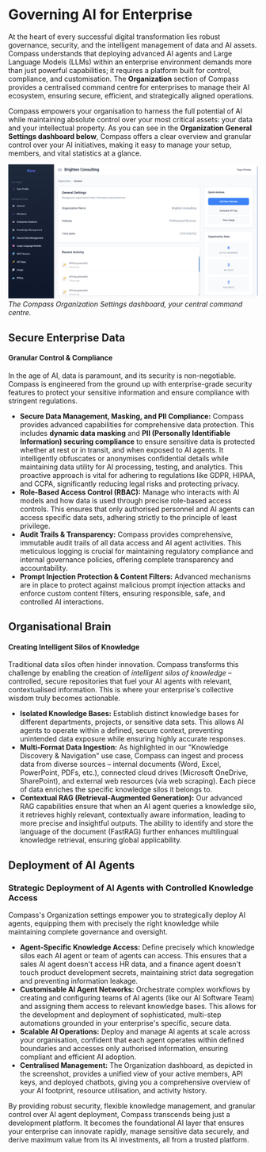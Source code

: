 # **Governing AI for Enterprise**

At the heart of every successful digital transformation lies robust governance, security, and the intelligent management of data and AI assets. Compass understands that deploying advanced AI agents and Large Language Models (LLMs) within an enterprise environment demands more than just powerful capabilities; it requires a platform built for control, compliance, and customisation. The **Organization** section of Compass provides a centralised command centre for enterprises to manage their AI ecosystem, ensuring secure, efficient, and strategically aligned operations.

Compass empowers your organisation to harness the full potential of AI while maintaining absolute control over your most critical assets: your data and your intellectual property. As you can see in the **Organization General Settings dashboard below**, Compass offers a clear overview and granular control over your AI initiatives, making it easy to manage your setup, members, and vital statistics at a glance.

![image.png](./assets/orgs.png)
*The Compass Organization Settings dashboard, your central command centre.*

## **Secure Enterprise Data**
#### Granular Control & Compliance

In the age of AI, data is paramount, and its security is non-negotiable. Compass is engineered from the ground up with enterprise-grade security features to protect your sensitive information and ensure compliance with stringent regulations.

  * **Secure Data Management, Masking, and PII Compliance:** Compass provides advanced capabilities for comprehensive data protection. This includes **dynamic data masking** and **PII (Personally Identifiable Information) securing compliance** to ensure sensitive data is protected whether at rest or in transit, and when exposed to AI agents. It intelligently obfuscates or anonymises confidential details while maintaining data utility for AI processing, testing, and analytics. This proactive approach is vital for adhering to regulations like GDPR, HIPAA, and CCPA, significantly reducing legal risks and protecting privacy.
  * **Role-Based Access Control (RBAC):** Manage who interacts with AI models and how data is used through precise role-based access controls. This ensures that only authorised personnel and AI agents can access specific data sets, adhering strictly to the principle of least privilege.
  * **Audit Trails & Transparency:** Compass provides comprehensive, immutable audit trails of all data access and AI agent activities. This meticulous logging is crucial for maintaining regulatory compliance and internal governance policies, offering complete transparency and accountability.
  * **Prompt Injection Protection & Content Filters:** Advanced mechanisms are in place to protect against malicious prompt injection attacks and enforce custom content filters, ensuring responsible, safe, and controlled AI interactions.

## **Organisational Brain**
#### Creating Intelligent Silos of Knowledge

Traditional data silos often hinder innovation. Compass transforms this challenge by enabling the creation of *intelligent silos of knowledge* – controlled, secure repositories that fuel your AI agents with relevant, contextualised information. This is where your enterprise's collective wisdom truly becomes actionable.

  * **Isolated Knowledge Bases:** Establish distinct knowledge bases for different departments, projects, or sensitive data sets. This allows AI agents to operate within a defined, secure context, preventing unintended data exposure while ensuring highly accurate responses.
  * **Multi-Format Data Ingestion:** As highlighted in our "Knowledge Discovery & Navigation" use case, Compass can ingest and process data from diverse sources – internal documents (Word, Excel, PowerPoint, PDFs, etc.), connected cloud drives (Microsoft OneDrive, SharePoint), and external web resources (via web scraping). Each piece of data enriches the specific knowledge silos it belongs to.
  * **Contextual RAG (Retrieval-Augmented Generation):** Our advanced RAG capabilities ensure that when an AI agent queries a knowledge silo, it retrieves highly relevant, contextually aware information, leading to more precise and insightful outputs. The ability to identify and store the language of the document (FastRAG) further enhances multilingual knowledge retrieval, ensuring global applicability.

## **Deployment of AI Agents**
### Strategic Deployment of AI Agents with Controlled Knowledge Access

Compass's Organization settings empower you to strategically deploy AI agents, equipping them with precisely the right knowledge while maintaining complete governance and oversight.

  * **Agent-Specific Knowledge Access:** Define precisely which knowledge silos each AI agent or team of agents can access. This ensures that a sales AI agent doesn't access HR data, and a finance agent doesn't touch product development secrets, maintaining strict data segregation and preventing information leakage.
  * **Customisable AI Agent Networks:** Orchestrate complex workflows by creating and configuring teams of AI agents (like our AI Software Team) and assigning them access to relevant knowledge bases. This allows for the development and deployment of sophisticated, multi-step automations grounded in your enterprise's specific, secure data.
  * **Scalable AI Operations:** Deploy and manage AI agents at scale across your organisation, confident that each agent operates within defined boundaries and accesses only authorised information, ensuring compliant and efficient AI adoption.
  * **Centralised Management:** The Organization dashboard, as depicted in the screenshot, provides a unified view of your active members, API keys, and deployed chatbots, giving you a comprehensive overview of your AI footprint, resource utilisation, and activity history.

By providing robust security, flexible knowledge management, and granular control over AI agent deployment, Compass transcends being just a development platform. It becomes the foundational AI layer that ensures your enterprise can innovate rapidly, manage sensitive data securely, and derive maximum value from its AI investments, all from a trusted platform.